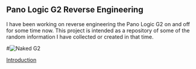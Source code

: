 ## Pano Logic G2 Reverse Engineering

I have been working on reverse engineering the Pano Logic G2 on and off for some time now. This project is intended as a repository of some of the random information I have collected or created in that time.

#![Naked G2](https://twj42.github.io/PanoLogicG2_ReverseEngineering/images/IMG_0739.JPG)

[Introduction](https://twj42.github.io/PanoLogicG2_ReverseEngineering/pages/intro.md)

